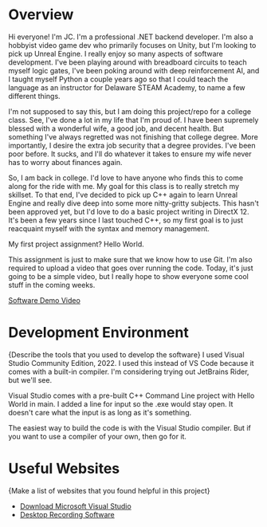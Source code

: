 # Overview

Hi everyone! I'm JC. I'm a professional .NET backend developer. I'm also a hobbyist video game dev who primarily focuses on Unity, but I'm looking to pick up Unreal Engine.
I really enjoy so many aspects of software development. I've been playing around with breadboard circuits to teach myself logic gates, I've been poking around with
deep reinforcement AI, and I taught myself Python a couple years ago so that I could teach the language as an instructor for Delaware STEAM Academy, to name a few different things.

I'm not supposed to say this, but I am doing this project/repo for a college class. See, I've done a lot in my life that I'm proud of. I have been supremely blessed
with a wonderful wife, a good job, and decent health. But something I've always regretted was not finishing that college degree. More importantly, I desire the 
extra job security that a degree provides. I've been poor before. It sucks, and I'll do whatever it takes to ensure my wife never has to worry about finances again.

So, I am back in college. I'd love to have anyone who finds this to come along for the ride with me. My goal for this class is to really stretch my skillset. To that end,
I've decided to pick up C++ again to learn Unreal Engine and really dive deep into some more nitty-gritty subjects. This hasn't been approved yet, but I'd love
to do a basic project writing in DirectX 12. It's been a few years since I last touched C++, so my first goal is to just reacquaint myself with the syntax and
memory management.

My first project assignment? Hello World.

This assignment is just to make sure that we know how to use Git. I'm also required to upload a video that goes over running the code. Today, it's just going to be a simple video,
but I really hope to show everyone some cool stuff in the coming weeks.

[Software Demo Video](http://youtube.link.goes.here)

# Development Environment

{Describe the tools that you used to develop the software}
I used Visual Studio Community Edition, 2022. I used this instead of VS Code because it comes with a built-in compiler. I'm considering trying out JetBrains Rider, but we'll see.

Visual Studio comes with a pre-built C++ Command Line project with Hello World in main. I added a line for input so the .exe would stay open. It doesn't care what the input is as long as it's
something.

The easiest way to build the code is with the Visual Studio compiler. But if you want to use a compiler of your own, then go for it.

# Useful Websites

{Make a list of websites that you found helpful in this project}
* [Download Microsoft Visual Studio](https://visualstudio.microsoft.com/)
* [Desktop Recording Software](https://obsproject.com/)
